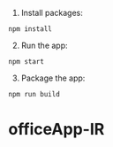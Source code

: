 
1. Install packages:

```
npm install
```

2. Run the app:

```
npm start
```

3. Package the app:

```
npm run build
```
# officeApp-IR

